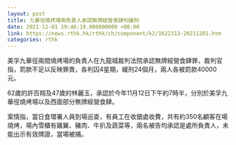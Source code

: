 ```yaml
---
layout: post
title: 九華徑燒烤場兩負責人承認無牌經營食肆判緩刑
date: 2021-12-01 19:46:19.000000000 +08:00
link: https://news.rthk.hk/rthk/ch/component/k2/1622313-20211201.htm
categories: rthk
---
```


美孚九華徑兩間燒烤場的負責人在九龍城裁判法院承認無牌經營食肆罪，裁判官指，罰款不足以反映罪責，各判囚4星期，緩刑24個月，兩人各被罰款40000元。
 
62歲的許百翔及47歲的林麗玉，承認於今年11月12日下午約7時半，分別於美孚九華徑燒烤場以及西面部分無牌經營食肆。

案情指，當日食環署人員到場巡查，有員工在收銀處收費，共有約350名顧客在場燒烤，場內雪櫃有雞翼、豬肉、牛扒及蔬菜等，兩名被告均承認是處所負責人，未能出示有效牌證，當場被捕。
